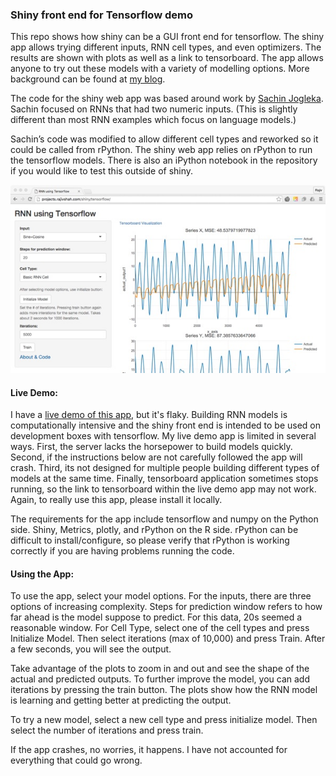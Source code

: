 ### **Shiny front end for Tensorflow demo**

This repo shows how shiny can be a GUI front end for tensorflow. The shiny app allows trying different inputs, RNN cell types, and even optimizers. The results are shown with plots as well as a link to tensorboard. The app allows anyone to try out these models with a variety of modelling options.  More background can be found at [my blog](http://projects.rajivshah.com/blog/2016/04/01/tensorflow_shiny/).

The code for the shiny web app was based around work by [Sachin Jogleka](https://codesachin.wordpress.com/2016/01/23/predicting-trigonometric-waves-few-steps-ahead-with-lstms-in-tensorflow/). Sachin focused on RNNs that had two numeric inputs.  (This is slightly different than most RNN examples which focus on language models.)

Sachin’s code was modified to allow different cell types and reworked so it could be called from rPython. The shiny web app relies on rPython to run the tensorflow models.  There is also an iPython notebook in the repository if you would like to test this outside of shiny.

 ![shiny_tensor](images/shiny_tensor.jpg)

#### Live Demo:

I have a [live demo of this app](http://projects.rajivshah.com/shiny/tensorflow/), but it's flaky.  Building RNN models is computationally intensive and the shiny front end is intended to be used on development boxes with tensorflow.  My live demo app is limited in several ways. First, the server lacks the horsepower to build models quickly.  Second, if the instructions below are not carefully followed the app will crash.  Third, its not designed for multiple people building different types of models at the same time. Finally, tensorboard application sometimes stops running, so the link to tensorboard within the live demo app may not work.  Again, to really use this app, please install it locally.

The requirements for the app include tensorflow and numpy on the Python side.  Shiny, Metrics, plotly, and rPython on the R side. rPython can be difficult to install/configure, so please verify that rPython is working correctly if you are having problems running the code.

#### Using the App:

To use the app, select your model options. For the inputs, there are three options of increasing complexity. Steps for prediction window refers to how far ahead is the model suppose to predict. For this data, 20s seemed a reasonable window.  For Cell Type, select one of the cell types and press Initialize Model.  Then select iterations (max of 10,000) and press Train.  After a few seconds, you will see the output.  

Take advantage of the plots to zoom in and out and see the shape of the actual and predicted outputs. To further improve the model, you can add iterations by pressing the train button.  The plots show how the RNN model is learning and getting better at predicting the output.

To try a new model, select a new cell type and press initialize model.  Then select the number of iterations and press train.

If the app crashes, no worries, it happens.  I have not accounted for everything that could go wrong. 
